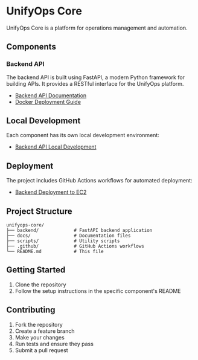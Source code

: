 # UnifyOps Core

UnifyOps Core is a platform for operations management and automation.

## Components

### Backend API

The backend API is built using FastAPI, a modern Python framework for building APIs. It provides a RESTful interface for the UnifyOps platform.

- [Backend API Documentation](backend/README.md)
- [Docker Deployment Guide](docs/docker-deployment-setup.md)

## Local Development

Each component has its own local development environment:

- [Backend API Local Development](backend/README.md#local-development-setup)

## Deployment

The project includes GitHub Actions workflows for automated deployment:

- [Backend Deployment to EC2](docs/docker-deployment-setup.md)

## Project Structure

```
unifyops-core/
├── backend/             # FastAPI backend application
├── docs/                # Documentation files
├── scripts/             # Utility scripts
├── .github/             # GitHub Actions workflows
└── README.md            # This file
```

## Getting Started

1. Clone the repository
2. Follow the setup instructions in the specific component's README

## Contributing

1. Fork the repository
2. Create a feature branch
3. Make your changes
4. Run tests and ensure they pass
5. Submit a pull request
